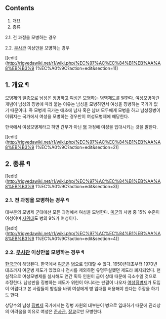 ## Contents

    

1. 개요 
2. 종류 
    

2.1. 전 과정을 모병하는 경우

2.2. [부사관](%EB%B6%80%EC%82%AC%EA%B4%80.md) 이상만을 모병하는 경우

[[edit](http://rigvedawiki.net/r1/wiki.php/%EC%97%AC%EC%84%B1%EB%AA%A8%EB%B3%9
1%EC%A0%9C?action=edit&section=1)]

## 1. 개요 ¶

[모병제](%EB%AA%A8%EB%B3%91%EC%A0%9C.md)의 일종으로 남성은 징병하고 여성은 모병하는 병역제도를 말한다.
여성모병이란 개념이 남성의 징병에 따라 붙는 이유는 남성을 모병하면서 여성을 징병하는 국가가 없기 때문이다. 즉 모병제 국가는 애초에 남자
혹은 남녀 모두에게 모병을 하고 남성징병이 이뤄지는 국가에서 여성을 모병하는 경우만이 여성모병제에 해당한다.

  

한국에서 여성모병제라고 하면 간부가 아닌 [병](%EB%B3%91.md) 과정에 여성을 입대시키는 것을 말한다.

[[edit](http://rigvedawiki.net/r1/wiki.php/%EC%97%AC%EC%84%B1%EB%AA%A8%EB%B3%9
1%EC%A0%9C?action=edit&section=2)]

## 2. 종류 ¶

[[edit](http://rigvedawiki.net/r1/wiki.php/%EC%97%AC%EC%84%B1%EB%AA%A8%EB%B3%9
1%EC%A0%9C?action=edit&section=3)]

### 2.1. 전 과정을 모병하는 경우 ¶

대부분의 모병제 군대에선 모든 과정에서 여성을 모병한다. [미군](%EB%AF%B8%EA%B5%B0.md)의 사병 중 15% 수준이
여성이며 [자위대](%EC%9E%90%EC%9C%84%EB%8C%80.md)도 병의 9%가 여성이다.

[[edit](http://rigvedawiki.net/r1/wiki.php/%EC%97%AC%EC%84%B1%EB%AA%A8%EB%B3%9
1%EC%A0%9C?action=edit&section=4)]

### 2.2. [부사관](%EB%B6%80%EC%82%AC%EA%B4%80.md) 이상만을 모병하는 경우 ¶

[한국군](%ED%95%9C%EA%B5%AD%EA%B5%B0.md)이 해당된다. 한국에서
[여군](%EC%97%AC%EA%B5%B0.md)은 [병](%EB%B3%91.md)으로 입대할 수 없다. 1950년대초부터
1970년대초까지 여군병 제도가 있었으나 전시를 제외하면 유명무실했던 제도라 폐지되었다. 현실적으로 여성모병제를 실시해도 연간 획득 인원이
급여 상태 때문에 극소수일 것으로 추정한다. 남성만을 징병하는 제도가 위헌이 아니라는 판결이 나오자
[여성징병제](%EC%97%AC%EC%84%B1%EC%A7%95%EB%B3%91%EC%A0%9C.md)가 도입이 어렵다고 본 사람들이
방침을 바꿔 여성에게 병 입대를 허용해야 한다는 주장을 하기도 한다.

  

상당수의 남성 [징병제](%EC%A7%95%EB%B3%91%EC%A0%9C.md) 국가에서는 징병 자원의 대부분이 병으로 입대하기
때문에 관리상의 어려움을 이유로 여성은 [준사관](%EC%A4%80%EC%82%AC%EA%B4%80.md),
[장교](%EC%9E%A5%EA%B5%90.md)로만 모병한다.

